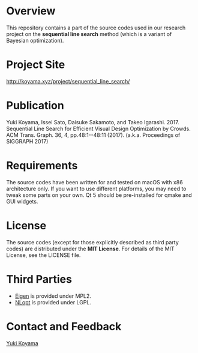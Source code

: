 # Overview
This repository contains a part of the source codes used in our research project on the **sequential line search** method (which is a variant of Bayesian optimization).

# Project Site
http://koyama.xyz/project/sequential_line_search/

# Publication
Yuki Koyama, Issei Sato, Daisuke Sakamoto, and Takeo Igarashi. 2017. Sequential Line Search for Efficient Visual Design Optimization by Crowds. ACM Trans. Graph. 36, 4, pp.48:1--48:11 (2017). (a.k.a. Proceedings of SIGGRAPH 2017)

# Requirements
The source codes have been written for and tested on macOS with x86 architecture only. If you want to use different platforms, you may need to tweak some parts on your own. Qt 5 should be pre-installed for qmake and GUI widgets.

# License
The source codes (except for those explicitly described as third party codes) are distributed under the **MIT License**. For details of the MIT License, see the LICENSE file.

# Third Parties
- [Eigen](http://eigen.tuxfamily.org/) is provided under MPL2.
- [NLopt](https://nlopt.readthedocs.io/) is provided under LGPL.

# Contact and Feedback
[Yuki Koyama](yuki@koyama.xyz)
